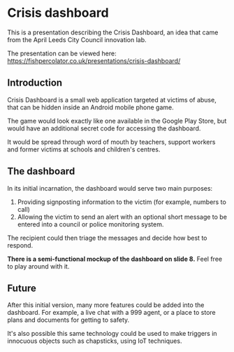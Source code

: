 # Crisis dashboard

This is a presentation describing the Crisis Dashboard, an idea that came from
the April Leeds City Council innovation lab.

The presentation can be viewed here: <https://fishpercolator.co.uk/presentations/crisis-dashboard/>

## Introduction

Crisis Dashboard is a small web application targeted at victims of abuse, that
can be hidden inside an Android mobile phone game.

The game would look exactly like one available in the Google Play Store, but
would have an additional secret code for accessing the dashboard.

It would be spread through word of mouth by teachers, support workers and former
victims at schools and children's centres.

## The dashboard

In its initial incarnation, the dashboard would serve two main purposes:

1. Providing signposting information to the victim (for example, numbers to
call)
2. Allowing the victim to send an alert with an optional short message to be
entered into a council or police monitoring system.

The recipient could then triage the messages and decide how best to respond.

**There is a semi-functional mockup of the dashboard on slide 8.** Feel free to play around with it.

## Future

After this initial version, many more features could be added into the
dashboard. For example, a live chat with a 999 agent, or a place to store plans
and documents for getting to safety.

It's also possible this same technology could be used to make triggers in
innocuous objects such as chapsticks, using IoT techniques.
